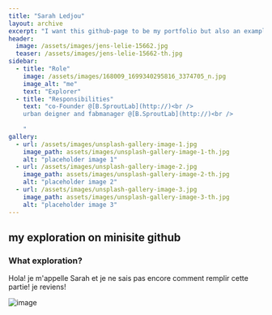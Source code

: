 ```yaml
---
title: "Sarah Ledjou"
layout: archive
excerpt: "I want this github-page to be my portfolio but also an example on how awesomely usefull github can be."
header:
  image: /assets/images/jens-lelie-15662.jpg
  teaser: /assets/images/jens-lelie-15662-th.jpg
sidebar:
  - title: "Role"
    image: /assets/images/168009_1699340295816_3374705_n.jpg
    image_alt: "me"
    text: "Explorer"
  - title: "Responsibilities"
    text: "co-Founder @[B.SproutLab](http://)<br />
    urban deigner and fabmanager @[B.SproutLab](http://)<br />
 
    "
gallery:
  - url: /assets/images/unsplash-gallery-image-1.jpg
    image_path: assets/images/unsplash-gallery-image-1-th.jpg
    alt: "placeholder image 1"
  - url: /assets/images/unsplash-gallery-image-2.jpg
    image_path: assets/images/unsplash-gallery-image-2-th.jpg
    alt: "placeholder image 2"
  - url: /assets/images/unsplash-gallery-image-3.jpg
    image_path: assets/images/unsplash-gallery-image-3-th.jpg
    alt: "placeholder image 3"
---
```


## my exploration on minisite github
### What exploration?

Hola! je m'appelle Sarah et je ne sais pas encore comment remplir cette partie! je reviens!

![image](https://user-images.githubusercontent.com/12049360/32323816-861f4b74-bfc9-11e7-9795-781b90381454.png)
